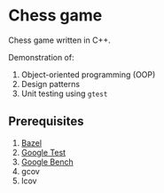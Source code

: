 # Chess game
Chess game written in C++.

Demonstration of:
1. Object-oriented programming (OOP)
2. Design patterns
3. Unit testing using `gtest`


## Prerequisites
1. [Bazel](https://github.com/bazelbuild/bazel)
2. [Google Test](https://github.com/google/googletest)
3. [Google Bench](https://github.com/google/benchmark)
4. gcov
5. lcov

